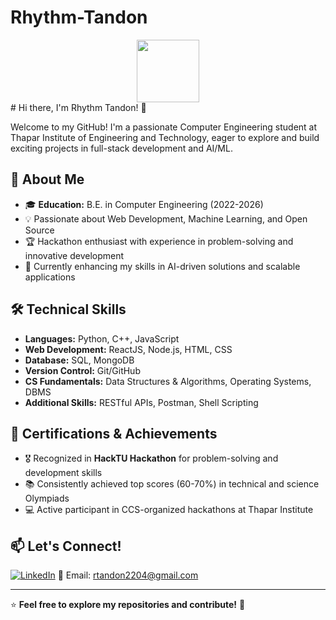 # Rhythm-Tandon
<div id="header" align="center">
  <img src="https://media.giphy.com/media/M9gbBd9nbDrOTu1Mqx/giphy.gif" width="100"/>
</div>
# Hi there, I'm Rhythm Tandon! 👋

Welcome to my GitHub! I'm a passionate Computer Engineering student at Thapar Institute of Engineering and Technology, eager to explore and build exciting projects in full-stack development and AI/ML.

## 🚀 About Me
- 🎓 **Education:** B.E. in Computer Engineering (2022-2026) 
- 💡 Passionate about Web Development, Machine Learning, and Open Source
- 🏆 Hackathon enthusiast with experience in problem-solving and innovative development
- 🔭 Currently enhancing my skills in AI-driven solutions and scalable applications

## 🛠️ Technical Skills
- **Languages:** Python, C++, JavaScript
- **Web Development:** ReactJS, Node.js, HTML, CSS
- **Database:** SQL, MongoDB
- **Version Control:** Git/GitHub
- **CS Fundamentals:** Data Structures & Algorithms, Operating Systems, DBMS
- **Additional Skills:** RESTful APIs, Postman, Shell Scripting

## 🏅 Certifications & Achievements
- 🎖️ Recognized in **HackTU Hackathon** for problem-solving and development skills
- 📚 Consistently achieved top scores (60-70%) in technical and science Olympiads
- 💻 Active participant in CCS-organized hackathons at Thapar Institute

## 📫 Let's Connect!
[![LinkedIn](https://img.shields.io/badge/LinkedIn-Connect-blue?style=flat&logo=linkedin)](https://www.linkedin.com/in/rhythm-tandon-b37603246/)
📧 Email: rtandon2204@gmail.com

---
⭐ **Feel free to explore my repositories and contribute!** 🚀

